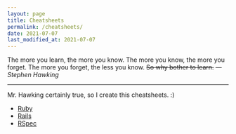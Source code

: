 ```yaml
---
layout: page
title: Cheatsheets
permalink: /cheatsheets/
date: 2021-07-07
last_modified_at: 2021-07-07
---
```

The more you learn, the more you know. The more you know, the more you forget. The more you forget, the less you know. ~~So why bother to learn.~~ — _Stephen Hawking_

***

Mr. Hawking certainly true, so I create this cheatsheets. :)

- [Ruby](/cheatsheets/ruby)
- [Rails](/cheatsheets/rails)
- [RSpec](/cheatsheets/rspec)
